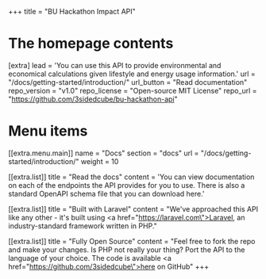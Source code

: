 +++
title = "BU Hackathon Impact API"


# The homepage contents
[extra]
lead = 'You can use this API to provide environmental and economical calculations given lifestyle and energy usage information.'
url = "/docs/getting-started/introduction/"
url_button = "Read documentation"
repo_version = "v1.0"
repo_license = "Open-source MIT License"
repo_url = "https://github.com/3sidedcube/bu-hackathon-api"

# Menu items
[[extra.menu.main]]
name = "Docs"
section = "docs"
url = "/docs/getting-started/introduction/"
weight = 10

[[extra.list]]
title = "Read the docs"
content = 'You can view documentation on each of the endpoints the API provides for you to use. There is also a standard OpenAPI schema file that you can download here.'

[[extra.list]]
title = "Built with Laravel"
content = "We've approached this API like any other - it's built using <a href=\"https://laravel.com\">Laravel</a>, an industry-standard framework written in PHP."

[[extra.list]]
title = "Fully Open Source"
content = "Feel free to fork the repo and make your changes. Is PHP not really your thing? Port the API to the language of your choice. The code is available <a href=\"https://github.com/3sidedcube\">here</a> on GitHub"
+++
